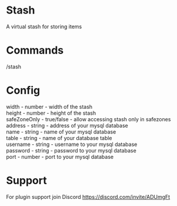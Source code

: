 # Stash
 A virtual stash for storing items
 
# Commands
/stash

# Config
width - number - width of the stash<br>
height - number - height of the stash<br>
safeZoneOnly - true/false - allow accessing stash only in safezones<br>
address - string - address of your mysql database<br>
name - string - name of your mysql database<br>
table - string - name of your database table<br>
username - string - username to your mysql database<br>
password - string - password to your mysql database<br>
port - number - port to your mysql database<br>

# Support
For plugin support join Discord https://discord.com/invite/ADUmgFt
